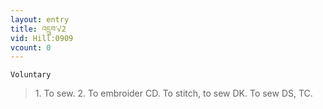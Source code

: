 ```yaml
---
layout: entry
title: འདྲུབ་√2
vid: Hill:0909
vcount: 0
---
```

`Voluntary` 
> 1\.
 To sew\.
 2\.
 To embroider CD\.
 To stitch, to sew DK\.
 To sew DS, TC\.

